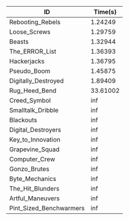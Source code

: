 |ID|Time(s)|
|-|-|
|Rebooting_Rebels|1.24249|
|Loose_Screws|1.29759|
|Beasts|1.32944|
|The_ERROR_List|1.36393|
|Hackerjacks|1.36795|
|Pseudo_Boom|1.45875|
|Digitally_Destroyed|1.89409|
|Rug_Heed_Bend|33.61002|
|Creed_Symbol|inf|
|Smalltalk_Dribble|inf|
|Blackouts|inf|
|Digital_Destroyers|inf|
|Key_to_Innovation|inf|
|Grapevine_Squad|inf|
|Computer_Crew|inf|
|Gonzo_Brutes|inf|
|Byte_Mechanics|inf|
|The_Hit_Blunders|inf|
|Artful_Maneuvers|inf|
|Pint_Sized_Benchwarmers|inf|
